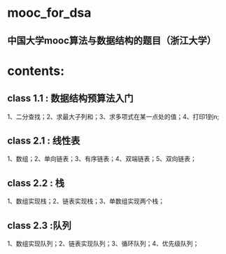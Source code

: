 # mooc_for_dsa
## 中国大学mooc算法与数据结构的题目（浙江大学）
# contents:
## class 1.1 : 数据结构预算法入门
1、二分查找；2、求最大子列和；3、求多项式在某一点处的值；4、打印1到n;
## class 2.1 : 线性表
1、数组；2、单向链表；3、有序链表；4、双端链表；5、双向链表；
## class 2.2 : 栈
1、数组实现栈；2、链表实现栈；3、单数组实现两个栈；
## class 2.3 :队列
1、数组实现队列；2、链表实现队列；3、循环队列；4、优先级队列；
